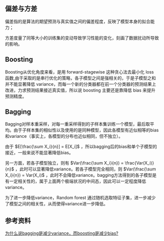 ## 偏差与方差

偏差指的是算法的期望预测与真实值之间的偏差程度，反映了模型本身的拟合能力；

方差度量了同等大小的训练集的变动导致学习性能的变化，刻画了数据扰动所导致的影响。

## Boosting

Boosting从优化角度来看，是用 forward-stagewise 这种贪心法去最小化 loss 函数,由于采取的是串行优化的策略，各子模型之间是强相关的，于是子模型之和并不能显著降低 variance，而每一个新的分类器都在前一个分类器的预测结果上改进，力求预测结果接近真实值，所以说 boosting 主要还是靠降低 bias 来提升预测精度。

## Bagging

Bagging对样本重采样，对每一重采样得到的子样本集训练一个模型，最后取平均。由于子样本集的相似性以及使用的是同种模型，因此各模型有近似相等的bias和variance（事实上，各模型的分布也近似相同，但不独立）。

由于 $E[\frac{\sum X_i}{n}] = E[X_i]$ ，所以bagging后的bias和单个子模型的接近，一般来说不能显著降低bias。

另一方面，若各子模型独立，则有 $Var(\frac{\sum X_i}{n}) = \frac{Var(X_i)}{n}$ ，此时可以显著降低variance。若各子模型完全相同，则 $Var(\frac{\sum X_i}{n}) = Var(X_i)$ ，此时不会降低variance。bagging方法得到的各子模型是有一定相关性的，属于上面两个极端状况的中间态，因此可以一定程度降低variance。

为了进一步降低variance，Random forest 通过随机选取特征子集，进一步减少了模型之间的相关性，从而使得variance进一步降低。

## 参考资料

[为什么说bagging是减少variance，而boosting是减少bias?](https://www.zhihu.com/question/26760839/answer/40337791)